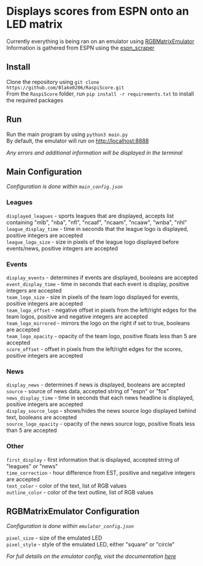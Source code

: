 # Displays scores from ESPN onto an LED matrix
Currently everything is being ran on an emulator using [RGBMatrixEmulator](https://github.com/ty-porter/RGBMatrixEmulator) \
Information is gathered from ESPN using the [espn_scraper](https://github.com/andr3w321/espn_scraper)


## Install
Clone the repository using `git clone https://github.com/Blake0206/RaspiScore.git` \
From the `RaspiScore` folder, run `pip install -r requirements.txt` to install the required packages


## Run
Run the main program by using `python3 main.py` \
By default, the emulator will run on [http://localhost:8888](http://localhost:8888)

*Any errors and additional information will be displayed in the terminal*


## Main Configuration
*Configuration is done within `main_config.json`*

### Leagues
`displayed_leagues` - sports leagues that are displayed, accepts list containing "mlb", "nba", "nfl", "ncaaf", "ncaam", "ncaaw", "wnba", "nhl" \
`league_display_time` - time in seconds that the league logo is displayed, positive integers are accepted \
`league_logo_size` - size in pixels of the league logo displayed before events/news, positive integers are accepted

### Events
`display_events` - determines if events are displayed, booleans are accepted \
`event_display_time` - time in seconds that each event is display, positive integers are accepted \
`team_logo_size` - size in pixels of the team logo displayed for events, positive integers are accepted \
`team_logo_offset` - negative offset in pixels from the left/right edges for the team logos, positive and negative integers are accepted \
`team_logo_mirrored` - mirrors the logo on the right if set to true, booleans are accepted \
`team_logo_opacity` - opacity of the team logo, positive floats less than 5 are accepted \
`score_offset` - offset in pixels from the left/right edges for the scores, positive integers are accepted

### News
`display_news` - determines if news is displayed, booleans are accepted \
`source` - source of news data, accepted string of "espn" or "fox" \
`news_display_time` - time in seconds that each news headline is displayed, positive integers are accepted \
`display_source_logo` - shows/hides the news source logo displayed behind text, booleans are accepted \
`source_logo_opacity` - opacity of the news source logo, positive floats less than 5 are accepted

### Other
`first_display` - first information that is displayed, accepted string of "leagues" or "news" \
`time_correction` - hour difference from EST, positive and negative integers are accepted \
`text_color` - color of the text, list of RGB values \
`outline_color` - color of the text outline, list of RGB values


## RGBMatrixEmulator Configuration
*Configuration is done within `emulator_config.json`*

`pixel_size` - size of the emulated LED \
`pixel_style` - style of the emulated LED, either "square" or "circle"

*For full details on the emulator config, visit the documentation [here](https://github.com/ty-porter/RGBMatrixEmulator#customization)*
